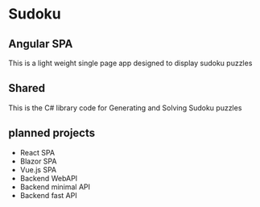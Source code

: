 # Sudoku

## Angular SPA
This is a light weight single page app designed to display sudoku puzzles

## Shared
This is the C# library code for Generating and Solving Sudoku puzzles

## planned projects
- React SPA
- Blazor SPA
- Vue.js SPA
- Backend WebAPI
- Backend minimal API
- Backend fast API
